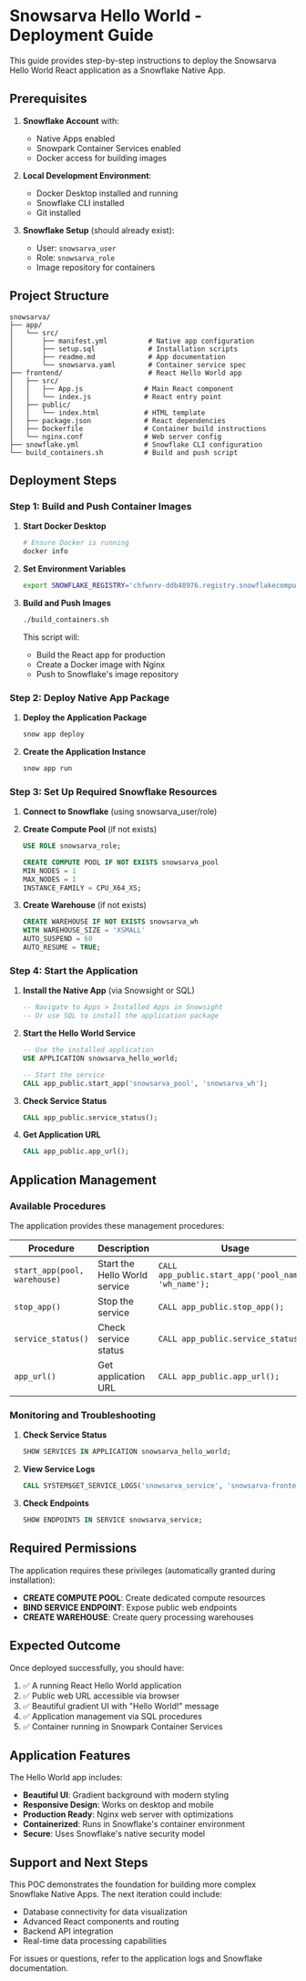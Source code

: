 # Snowsarva Hello World - Deployment Guide

This guide provides step-by-step instructions to deploy the Snowsarva Hello World React application as a Snowflake Native App.

## Prerequisites

1. **Snowflake Account** with:
   - Native Apps enabled
   - Snowpark Container Services enabled
   - Docker access for building images

2. **Local Development Environment**:
   - Docker Desktop installed and running
   - Snowflake CLI installed
   - Git installed

3. **Snowflake Setup** (should already exist):
   - User: `snowsarva_user`
   - Role: `snowsarva_role`
   - Image repository for containers

## Project Structure

```
snowsarva/
├── app/
│   └── src/
│       ├── manifest.yml          # Native app configuration
│       ├── setup.sql             # Installation scripts  
│       ├── readme.md             # App documentation
│       └── snowsarva.yaml        # Container service spec
├── frontend/                     # React Hello World app
│   ├── src/
│   │   ├── App.js               # Main React component
│   │   └── index.js             # React entry point
│   ├── public/
│   │   └── index.html           # HTML template
│   ├── package.json             # React dependencies
│   ├── Dockerfile               # Container build instructions
│   └── nginx.conf               # Web server config
├── snowflake.yml                # Snowflake CLI configuration
└── build_containers.sh          # Build and push script
```

## Deployment Steps

### Step 1: Build and Push Container Images

1. **Start Docker Desktop**
   ```bash
   # Ensure Docker is running
   docker info
   ```

2. **Set Environment Variables**
   ```bash
   export SNOWFLAKE_REGISTRY='chfwnrv-ddb48976.registry.snowflakecomputing.com/snowsarva_image_database/snowsarva_image_schema/snowsarva_img_repo'
   ```

3. **Build and Push Images**
   ```bash
   ./build_containers.sh
   ```

   This script will:
   - Build the React app for production
   - Create a Docker image with Nginx
   - Push to Snowflake's image repository

### Step 2: Deploy Native App Package

1. **Deploy the Application Package**
   ```bash
   snow app deploy
   ```

2. **Create the Application Instance**
   ```bash
   snow app run
   ```

### Step 3: Set Up Required Snowflake Resources

1. **Connect to Snowflake** (using snowsarva_user/role)

2. **Create Compute Pool** (if not exists)
   ```sql
   USE ROLE snowsarva_role;
   
   CREATE COMPUTE POOL IF NOT EXISTS snowsarva_pool
   MIN_NODES = 1
   MAX_NODES = 1
   INSTANCE_FAMILY = CPU_X64_XS;
   ```

3. **Create Warehouse** (if not exists)
   ```sql
   CREATE WAREHOUSE IF NOT EXISTS snowsarva_wh
   WITH WAREHOUSE_SIZE = 'XSMALL'
   AUTO_SUSPEND = 60
   AUTO_RESUME = TRUE;
   ```

### Step 4: Start the Application

1. **Install the Native App** (via Snowsight or SQL)
   ```sql
   -- Navigate to Apps > Installed Apps in Snowsight
   -- Or use SQL to install the application package
   ```

2. **Start the Hello World Service**
   ```sql
   -- Use the installed application
   USE APPLICATION snowsarva_hello_world;
   
   -- Start the service
   CALL app_public.start_app('snowsarva_pool', 'snowsarva_wh');
   ```

3. **Check Service Status**
   ```sql
   CALL app_public.service_status();
   ```

4. **Get Application URL**
   ```sql
   CALL app_public.app_url();
   ```

## Application Management

### Available Procedures

The application provides these management procedures:

| Procedure | Description | Usage |
|-----------|-------------|--------|
| `start_app(pool, warehouse)` | Start the Hello World service | `CALL app_public.start_app('pool_name', 'wh_name');` |
| `stop_app()` | Stop the service | `CALL app_public.stop_app();` |
| `service_status()` | Check service status | `CALL app_public.service_status();` |
| `app_url()` | Get application URL | `CALL app_public.app_url();` |

### Monitoring and Troubleshooting

1. **Check Service Status**
   ```sql
   SHOW SERVICES IN APPLICATION snowsarva_hello_world;
   ```

2. **View Service Logs**
   ```sql
   CALL SYSTEM$GET_SERVICE_LOGS('snowsarva_service', 'snowsarva-frontend', 10);
   ```

3. **Check Endpoints**
   ```sql
   SHOW ENDPOINTS IN SERVICE snowsarva_service;
   ```

## Required Permissions

The application requires these privileges (automatically granted during installation):

- **CREATE COMPUTE POOL**: Create dedicated compute resources
- **BIND SERVICE ENDPOINT**: Expose public web endpoints  
- **CREATE WAREHOUSE**: Create query processing warehouses

## Expected Outcome

Once deployed successfully, you should have:

1. ✅ A running React Hello World application
2. ✅ Public web URL accessible via browser
3. ✅ Beautiful gradient UI with "Hello World!" message
4. ✅ Application management via SQL procedures
5. ✅ Container running in Snowpark Container Services

## Application Features

The Hello World app includes:

- **Beautiful UI**: Gradient background with modern styling
- **Responsive Design**: Works on desktop and mobile
- **Production Ready**: Nginx web server with optimizations
- **Containerized**: Runs in Snowflake's container environment
- **Secure**: Uses Snowflake's native security model

## Support and Next Steps

This POC demonstrates the foundation for building more complex Snowflake Native Apps. The next iteration could include:

- Database connectivity for data visualization
- Advanced React components and routing  
- Backend API integration
- Real-time data processing capabilities

For issues or questions, refer to the application logs and Snowflake documentation.